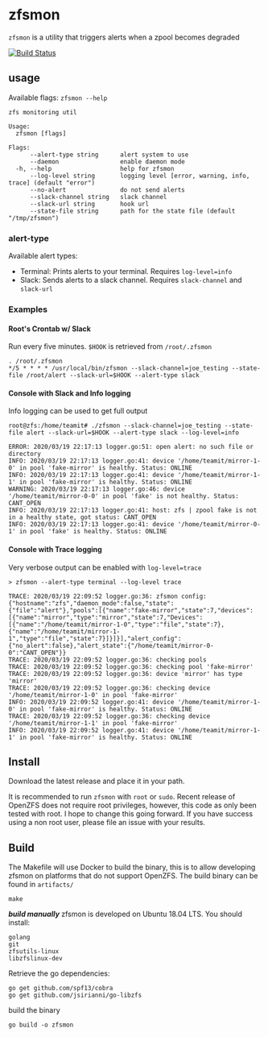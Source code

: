 # zfsmon

`zfsmon` is a utility that triggers alerts when a zpool becomes degraded

[![Build Status](https://travis-ci.com/jsirianni/zfsmon.svg?branch=master)](https://travis-ci.com/jsirianni/zfsmon)

## usage

Available flags:
`zfsmon --help`
```
zfs monitoring util

Usage:
  zfsmon [flags]

Flags:
      --alert-type string      alert system to use
      --daemon                 enable daemon mode
  -h, --help                   help for zfsmon
      --log-level string       logging level [error, warning, info, trace] (default "error")
      --no-alert               do not send alerts
      --slack-channel string   slack channel
      --slack-url string       hook url
      --state-file string      path for the state file (default "/tmp/zfsmon")
```

### alert-type

Available alert types:
- Terminal: Prints alerts to your terminal. Requires `log-level=info`
- Slack: Sends alerts to a slack channel. Requires `slack-channel` and `slack-url`

### Examples

#### Root's Crontab w/ Slack

Run every five minutes. `$HOOK` is retrieved from `/root/.zfsmon`
```
. /root/.zfsmon
*/5 * * * * /usr/local/bin/zfsmon --slack-channel=joe_testing --state-file /root/alert --slack-url=$HOOK --alert-type slack
```

#### Console with Slack and Info logging

Info logging can be used to get full output
```
root@zfs:/home/teamit# ./zfsmon --slack-channel=joe_testing --state-file alert --slack-url=$HOOK --alert-type slack --log-level=info

ERROR: 2020/03/19 22:17:13 logger.go:51: open alert: no such file or directory
INFO: 2020/03/19 22:17:13 logger.go:41: device '/home/teamit/mirror-1-0' in pool 'fake-mirror' is healthy. Status: ONLINE
INFO: 2020/03/19 22:17:13 logger.go:41: device '/home/teamit/mirror-1-1' in pool 'fake-mirror' is healthy. Status: ONLINE
WARNING: 2020/03/19 22:17:13 logger.go:46: device '/home/teamit/mirror-0-0' in pool 'fake' is not healthy. Status: CANT_OPEN
INFO: 2020/03/19 22:17:13 logger.go:41: host: zfs | zpool fake is not in a healthy state, got status: CANT_OPEN
INFO: 2020/03/19 22:17:13 logger.go:41: device '/home/teamit/mirror-0-1' in pool 'fake' is healthy. Status: ONLINE

```

#### Console with Trace logging

Very verbose output can be enabled with `log-level=trace`
```
> zfsmon --alert-type terminal --log-level trace

TRACE: 2020/03/19 22:09:52 logger.go:36: zfsmon config: {"hostname":"zfs","daemon_mode":false,"state":{"file":"alert"},"pools":[{"name":"fake-mirror","state":7,"devices":[{"name":"mirror","type":"mirror","state":7,"Devices":[{"name":"/home/teamit/mirror-1-0","type":"file","state":7},{"name":"/home/teamit/mirror-1-1","type":"file","state":7}]}]}],"alert_config":{"no_alert":false},"alert_state":{"/home/teamit/mirror-0-0":"CANT_OPEN"}}
TRACE: 2020/03/19 22:09:52 logger.go:36: checking pools
TRACE: 2020/03/19 22:09:52 logger.go:36: checking pool 'fake-mirror'
TRACE: 2020/03/19 22:09:52 logger.go:36: device 'mirror' has type 'mirror'
TRACE: 2020/03/19 22:09:52 logger.go:36: checking device '/home/teamit/mirror-1-0' in pool 'fake-mirror'
INFO: 2020/03/19 22:09:52 logger.go:41: device '/home/teamit/mirror-1-0' in pool 'fake-mirror' is healthy. Status: ONLINE
TRACE: 2020/03/19 22:09:52 logger.go:36: checking device '/home/teamit/mirror-1-1' in pool 'fake-mirror'
INFO: 2020/03/19 22:09:52 logger.go:41: device '/home/teamit/mirror-1-1' in pool 'fake-mirror' is healthy. Status: ONLINE
```

## Install

Download the latest release and place it in your path.

It is recommended to run `zfsmon` with `root` or `sudo`. Recent release of OpenZFS
does not require root privileges, however, this code as only been tested with root.
I hope to change this going forward. If you have success using a non root user, please
file an issue with your results.

## Build

The Makefile will use Docker to build the binary, this is to allow developing
zfsmon on platforms that do not support OpenZFS. The build binary can be found
in `artifacts/`
```
make
```

***build manually***
zfsmon is developed on Ubuntu 18.04 LTS. You should install:
```
golang
git
zfsutils-linux
libzfslinux-dev
```

Retrieve the go dependencies:
```
go get github.com/spf13/cobra
go get github.com/jsirianni/go-libzfs
```

build the binary
```
go build -o zfsmon
```
